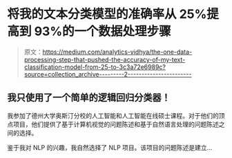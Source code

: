 # 将我的文本分类模型的准确率从 25%提高到 93%的一个数据处理步骤

> 原文：<https://medium.com/analytics-vidhya/the-one-data-processing-step-that-pushed-the-accuracy-of-my-text-classification-model-from-25-to-3c3a72e6989c?source=collection_archive---------2----------------------->

## 我只使用了一个简单的逻辑回归分类器！

我参加了德州大学奥斯汀分校的人工智能和人工智能在线硕士课程。对于他们的顶点项目，他们提供了基于计算机视觉的问题陈述和基于自然语言处理的问题陈述之间的选择。

鉴于我对 NLP 的兴趣，我自然选择了 NLP 项目。该项目的问题陈述是建立…